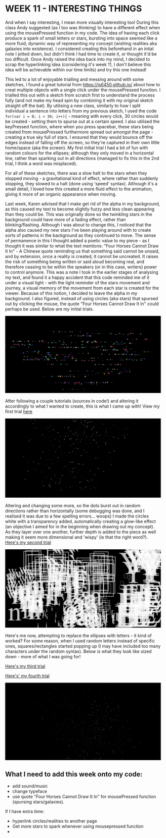 # WEEK 11 - INTERESTING THINGS

And when I say interesting, I mean more visually interesting too! During this class Andy suggested (as I too was thinking) to have a different effect when using the mousePressed function in my code. The idea of having each click produce a spark of small letters or stars, bursting into space seemed like a more fluid, dynamic way of representing my concept (wishing realities aka galaxies into existence). I considered creating this beforehand in an intial note I jotted down, but didn't think I had time to create it, or thought it'd be too difficult. Once Andy raised the idea back into my mind, I decided to scrap the hyperlinking idea (considering it's week 11, I don't believe this idea will be achievable within our time limits) and try this one instead!

This led to a lot of enjoyable trialling and messing around with some sketches, I found a great tutorial from https://js6450.github.io/ about how to creat multiple objects with a single click under the mousePressed function. I trialled this out with a sketch from scratch first to understand the process fully (and not make my head spin by combining it with my original sketch straight off the bat). By utilising a new class, similarly to how I split individual a sentence into letters from my previous sketch, I used the code ```for(var i = 0; i < 30; i++){``` - meaning with every click, 30 circles would be created - setting them to spurse out at a certain speed. I also utilised the keyPressed function, where when you press spacebar, these stars being created from mousePressed furthermore spread out amongst the page - creating a true sky full of stars. I ensured that they would bounce off the edges instead of falling off the screen, so they're captured in their own little home/space (aka the screen). My first initial trial I had a bit of fun with random colours for the ellipses; although they only moved in a horizontal line, rather than sparking out in all directions (managed to fix this in the 2nd trial, I think a word was misplaced). 

For all of these sketches, there was a slow halt to the stars when they stopped moving - a gravitational kind of effect, where rather than suddenly stopping, they slowed to a halt (done using 'speed' syntax). Although it's a small detail, I loved how this created a more fluid effect to the animation, giving it more of an organic appearance when moving. 

Last week, Karen advised that I make get rid of the alpha in my background, as this caused my text to become slightly fuzzy and less clean appearing than they could be. This was originally done so the twinkling stars in the background could have more of a fading effect, rather than blinking/flashing. Although I was about to change this, I noticed that the alpha also caused my new stars I've been playing around with to create sorts of patterns in the background as they continued to move. The sense of permanence in this I thought added a poetic value to my piece - as I thought it was similar to what the text mentions: "Four Horses Cannot Draw It In" - A Chinese quote reminding us that something said cannot be unsaid, and by extension, once a reality is created, it cannot be uncreated. It raises the risk of something being written or said aloud becoming real, and therefore ceasing to be within the speakers (or in this case, writers) power to control anymore. This was a note I took in the earlier stages of analysing my text, and found it a happy accident that this code reminded me of it under a visual light - with the light reminder of the stars movement and journey, a visual memory of the movement from each star is created for the viewer. Because of this notion, I decided to leave the alpha in my background. I also figured, instead of using circles (aka stars) that spursed out by clicking the mouse, the quote "Four Horses Cannot Draw It In" could perhaps be used. Below are my initial trials. 



<img src="galaxy tests.JPG">

After following a couple tutorials (sources in code!) and altering it accordingly to what I wanted to create, this is what I came up with! 
View my first trial [here](https://renpapers.github.io/codeword/Processing%20Sketches/galaxy_trials/)

<img src="galax trials 2.JPG">

Altering and changing some more, so the dots burst out in random directions rather than horizontally (some debugging was done, and I realised it was due to a few spelling errors... woops) I made the circles white with a transparency added, automatically creating a glow-like effect (an objective I aimed for in the beginning when drawing out my concept). As they layer over one another, further depth is added to the piece as well making it seem more dimensional and 'wispy' (is that the right word?). 
[Here's my second trial](https://renpapers.github.io/codeword/Processing%20Sketches/galaxytrials2/)

<img src="galaxy test 2.JPG">

Here's me now, attempting to replace the ellipses with letters - it kind of worked? For some reason, when I used random letters instead of specific ones, squares/rectangles started popping up (I may have included too many characters under the random syntax). Below is what they look like sized down - more of what I was going for!

[Here's my third trial](https://renpapers.github.io/codeword/Processing%20Sketches/galaxytrials1.5/)

[Here's' my fourth trial](https://renpapers.github.io/codeword/Processing%20Sketches/galaxytrials3/)

<img src="galaxt test 3.JPG">


## What I need to add this week onto my code:
- add sound/music
- change typeface
- use quote "Four Horses Cannot Draw It In" for mousePressed function (spursing stars/galaxies). 


If I have extra time: 
- hyperlink circles/realities to another page 
- Get more stars to spark whenever using mousepressed function 
-
